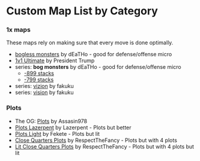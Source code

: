 # Custom Map List by Category

### 1x maps
These maps rely on making sure that every move is done optimally.

- [bogless monsters](https://generals.io/maps/bogless%20monsters) by dEaTHo - good for defense/offense micro  
- [1v1 Ultimate](https://generals.io/maps/1v1%20Ultimate) by President Trump  
- series: **bog monsters** by dEaTHo - good for defense/offense micro  
  - [-899 stacks](https://generals.io/maps/3v4%20bog%20monsters%2B)
  - [-799 stacks](https://generals.io/maps/3v4%20bog%20monsters)
- series: [vizion](https://generals.io/maps/vizion%20v0.8) by fakuku
- series: [vision](https://generals.io/maps/vision%20v0.75) by fakuku

### Plots
- The OG: [Plots](https://generals.io/maps/Plots) by Assasin978
- [Plots Lazerpent](https://generals.io/maps/Plots%20Lazerpent) by Lazerpent - Plots but better
- [Plots Light](https://generals.io/maps/Plots%20Light) by Fekete - Plots but lit
- [Close Quarters Plots](https://generals.io/maps/Close%20Quarters%20Plots) by RespectTheFancy - Plots but with 4 plots
- [Lit Close Quarters Plots](https://generals.io/maps/Lit%20Close%20Quarters%20Plots) by RespectTheFancy - Plots but with 4 plots but lit
